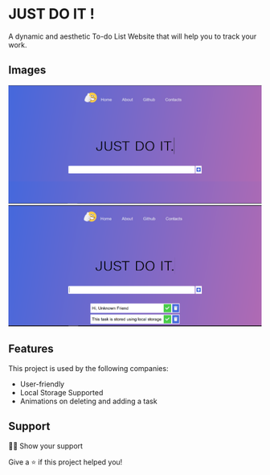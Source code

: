 
# JUST DO IT !

A dynamic and aesthetic To-do List Website that will help you to track your work.

 
## Images

![](demo1.PNG)
![](demo2.PNG)


## Features

This project is used by the following companies:

- User-friendly
- Local Storage Supported
- Animations on deleting and adding a task

## Support

👨‍🚀 Show your support

Give a ⭐️ if this project helped you!
